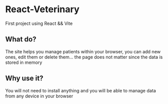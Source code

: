 # React-Veterinary
First project using React && Vite

## What do?
The site helps you manage patients within your browser, you can add new ones, edit them or delete them... the page does not matter since the data is stored in memory

## Why use it?
You will not need to install anything and you will be able to manage data from any device in your browser

